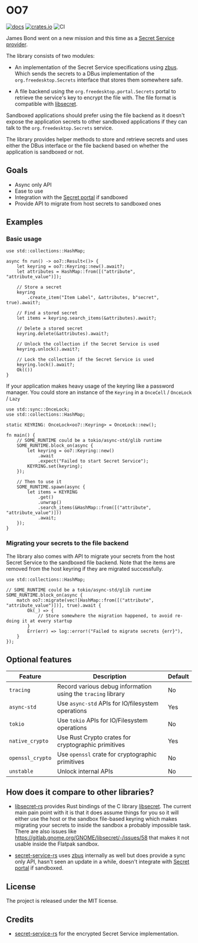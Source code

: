 # OO7

[![docs](https://docs.rs/oo7/badge.svg)](https://docs.rs/oo7/) [![crates.io](https://img.shields.io/crates/v/oo7)](https://crates.io/crates/oo7) ![CI](https://github.com/bilelmoussaoui/oo7/workflows/CI/badge.svg)

James Bond went on a new mission and this time as a [Secret Service provider](https://specifications.freedesktop.org/secret-service/latest/).

The library consists of two modules:

- An implementation of the Secret Service specifications using [zbus](https://lib.rs/zbus). Which sends the secrets to a DBus implementation of the `org.freedesktop.Secrets` interface that stores them somewhere safe.

- A file backend using the `org.freedesktop.portal.Secrets` portal to retrieve the service's key to encrypt the file with. The file format is compatible with [libsecret](https://gitlab.gnome.org/GNOME/libsecret/).

Sandboxed applications should prefer using the file backend as it doesn't expose the application secrets to other sandboxed applications if they can talk to the `org.freedesktop.Secrets` service.

The library provides helper methods to store and retrieve secrets and uses either the DBus interface or the file backend based on whether the application is sandboxed or not.

## Goals

- Async only API
- Ease to use
- Integration with the [Secret portal](https://flatpak.github.io/xdg-desktop-portal/docs/doc-org.freedesktop.portal.Secret.html) if sandboxed
- Provide API to migrate from host secrets to sandboxed ones

## Examples

### Basic usage

```rust,no_run
use std::collections::HashMap;

async fn run() -> oo7::Result<()> {
    let keyring = oo7::Keyring::new().await?;
    let attributes = HashMap::from([("attribute", "attribute_value")]);

    // Store a secret
    keyring
        .create_item("Item Label", &attributes, b"secret", true).await?;

    // Find a stored secret
    let items = keyring.search_items(&attributes).await?;

    // Delete a stored secret
    keyring.delete(&attributes).await?;

    // Unlock the collection if the Secret Service is used
    keyring.unlock().await?;

    // Lock the collection if the Secret Service is used
    keyring.lock().await?;
    Ok(())
}
```

If your application makes heavy usage of the keyring like a password manager. You could store an instance of the `Keyring` in a `OnceCell` / `OnceLock` / `Lazy`

```rust,ignore
use std::sync::OnceLock;
use std::collections::HashMap;

static KEYRING: OnceLock<oo7::Keyring> = OnceLock::new();

fn main() {
    // SOME_RUNTIME could be a tokio/async-std/glib runtime
    SOME_RUNTIME.block_on(async {
        let keyring = oo7::Keyring::new()
            .await
            .expect("Failed to start Secret Service");
        KEYRING.set(keyring);
    });

    // Then to use it
    SOME_RUNTIME.spawn(async {
        let items = KEYRING
            .get()
            .unwrap()
            .search_items(&HashMap::from([("attribute", "attribute_value")]))
            .await;
    });
}
```

### Migrating your secrets to the file backend

The library also comes with API to migrate your secrets from the host Secret Service to the sandboxed file backend. Note that the items are removed from the host keyring if they are migrated successfully.

```rust,ignore
use std::collections::HashMap;

// SOME_RUNTIME could be a tokio/async-std/glib runtime
SOME_RUNTIME.block_on(async {
    match oo7::migrate(vec![HashMap::from([("attribute", "attribute_value")])], true).await {
        Ok(_) => {
            // Store somewhere the migration happened, to avoid re-doing it at every startup
        }
        Err(err) => log::error!("Failed to migrate secrets {err}"),
    }
});
```

## Optional features

| Feature | Description | Default |
| ---     | ----------- | ------ |
| `tracing` | Record various debug information using the `tracing` library | No |
| `async-std` | Use `async-std` APIs for IO/filesystem operations | Yes |
| `tokio` | Use `tokio` APIs for IO/Filesystem operations | No |
| `native_crypto` | Use Rust Crypto crates for cryptographic primitives | Yes |
| `openssl_crypto` | Use `openssl` crate for cryptographic primitives | No |
| `unstable` | Unlock internal APIs | No |

## How does it compare to other libraries?

- [libsecret-rs](https://gitlab.gnome.org/World/Rust/libsecret-rs) provides Rust bindings of the C library [libsecret](https://gitlab.gnome.org/GNOME/libsecret/). The current main pain point with it is that it does assume things for you so it will either use the host or the sandbox file-based keyring which makes migrating your secrets to inside the sandbox a probably impossible task. There are also issues like <https://gitlab.gnome.org/GNOME/libsecret/-/issues/58> that makes it not usable inside the Flatpak sandbox.

- [secret-service-rs](https://github.com/hwchen/secret-service-rs/) uses [zbus](https://lib.rs/zbus) internally as well but does provide a sync only API, hasn't seen an update in a while, doesn't integrate with [Secret portal](https://flatpak.github.io/xdg-desktop-portal/docs/doc-org.freedesktop.portal.Secret.html) if sandboxed.

## License

The project is released under the MIT license.

## Credits

- [secret-service-rs](https://github.com/hwchen/secret-service-rs/) for the encrypted Secret Service implementation.
